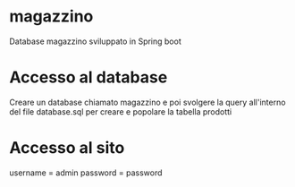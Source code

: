 # magazzino
Database magazzino sviluppato in Spring boot

# Accesso al database
Creare un database chiamato magazzino e poi svolgere la query all'interno del file database.sql per creare e popolare la tabella prodotti

# Accesso al sito
username = admin
password = password
